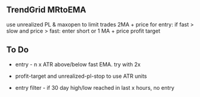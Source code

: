 ## TrendGrid MRtoEMA

use unrealized PL & maxopen to limit trades
2MA + price for entry: if fast > slow and price > fast: enter short
or 1 MA + price
profit target


## To Do

- entry - n x ATR above/below fast EMA. try with 2x

- profit-target and unrealized-pl-stop to use ATR units

- entry filter - if 30 day high/low reached in last x hours, no entry

